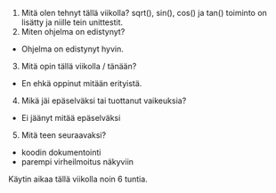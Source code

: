 1. Mitä olen tehnyt tällä viikolla?
sqrt(), sin(), cos() ja tan() toiminto on lisätty ja niille tein unittestit.
2. Miten ohjelma on edistynyt?
- Ohjelma on edistynyt hyvin. 
3. Mitä opin tällä viikolla / tänään?
- En ehkä oppinut mitään erityistä.
4. Mikä jäi epäselväksi tai tuottanut vaikeuksia?
- Ei jäänyt mitää epäselväksi
5. Mitä teen seuraavaksi?
- koodin dokumentointi
- parempi virheilmoitus näkyviin

Käytin aikaa tällä viikolla noin 6 tuntia.

